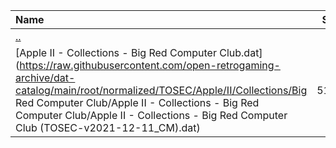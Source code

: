 |Name|Size|
|:---|---:|
|[..](../index.html)|DIR|
|[Apple II - Collections - Big Red Computer Club.dat](https://raw.githubusercontent.com/open-retrogaming-archive/dat-catalog/main/root/normalized/TOSEC/Apple/II/Collections/Big Red Computer Club/Apple II - Collections - Big Red Computer Club/Apple II - Collections - Big Red Computer Club (TOSEC-v2021-12-11_CM).dat)|5173|
